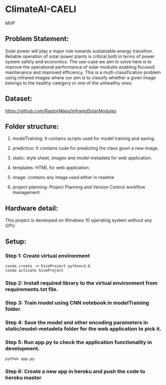# ClimateAI-CAELI 
MVP

## Problem Statement: 

Solar power will play a major role towards sustainable energy transition. Reliable operation of solar power plants is critical both in terms of power system safety and economics. The use-case we aim to solve here is to improve the operational performance of solar modules enabling focused maintenance and improved efficiency. This is a multi-classification problem using infrared images where our aim is to classify whether a given image belongs to the healthy category or one of the unhealthy ones. 

## Dataset:

https://github.com/RaptorMaps/InfraredSolarModules

## Folder structure:

1. modelTraining: It contains scripts used for model training and saving.

2. prediction: It contains code for predicting the class given a new image.

3. static: style sheet, images and model metadeta for web application.

4. templates: HTML for web application.

5. image: contains any image used either in readme 

6. project-planning: Project Planning and Version Control workflow management.

## Hardware detail:

This project is developed on Windows 10 operating system without any GPU.

## Setup:

### Step 1: Create virtual environment

```
conda create -n hiveProject python=3.6
conda activate hiveProject
```
### Step 2: Install required library to the virtual environment from requirements.txt file.

### Step 3: Train model using CNN notebook in modelTraining folder.

### Step 4: Save the model and other encoding parameters in static/model-metadeta folder for the web application to pick it.

### Step 5: Run app.py to check the application functionality in development.

```
python app.py
```

### Step 6: Create a new app in heroku and push the code to heroku master  



  
